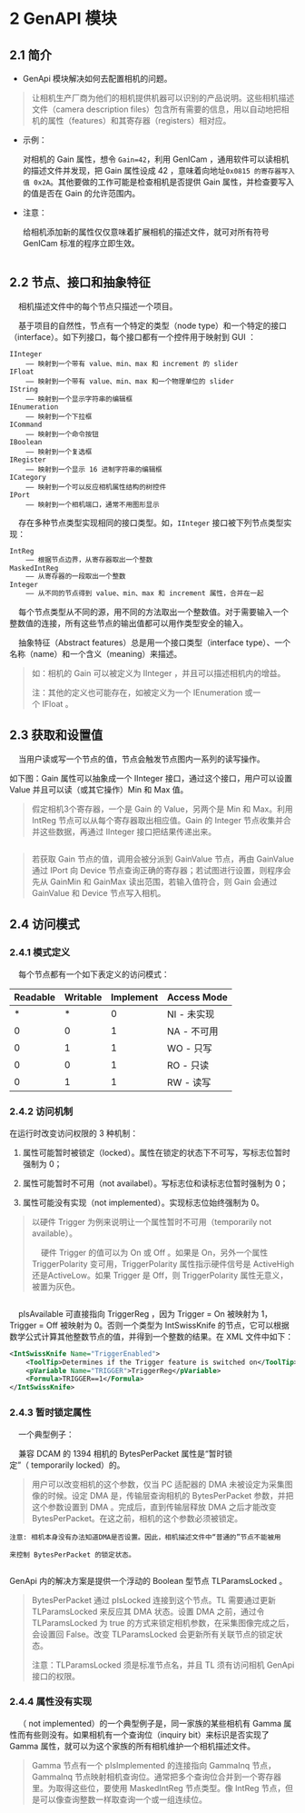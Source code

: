 # 2 GenAPI 模块

## 2.1 简介

- GenApi 模块解决如何去配置相机的问题。

> 让相机生产厂商为他们的相机提供机器可以识别的产品说明。这些相机描述文件（camera description files）包含所有需要的信息，用以自动地把相机的属性（features）和其寄存器（registers）相对应。

- 示例：
  
  对相机的 Gain 属性，想令 `Gain=42`，利用 GenICam ，通用软件可以读相机的描述文件并发现，把 Gain 属性设成 42 ，意味着向地址`0x0815 的寄存器写入值 0x2A`。其他要做的工作可能是检查相机是否提供 Gain 属性，并检查要写入的值是否在 Gain 的允许范围内。

- 注意：
  
  给相机添加新的属性仅仅意味着扩展相机的描述文件，就可对所有符号 GenICam 标准的程序立即生效。

<img src="file:///D:/Download/MarkText/workspace/image/2022-09-28-15-56-28-image.png" title="" alt="" data-align="center">

## 2.2 节点、接口和抽象特征

    相机描述文件中的每个节点只描述一个项目。

    基于项目的自然性，节点有一个特定的类型（node type）和一个特定的接口（interface）。如下列接口，每个接口都有一个控件用于映射到 GUI ：

```csp
IInteger
    —— 映射到一个带有 value、min、max 和 increment 的 slider
IFloat
    —— 映射到一个带有 value、min、max 和一个物理单位的 slider
IString
    —— 映射到一个显示字符串的编辑框
IEnumeration
    —— 映射到一个下拉框
ICommand
    —— 映射到一个命令按钮
IBoolean
    —— 映射到一个复选框
IRegister
    —— 映射到一个显示 16 进制字符串的编辑框
ICategory
    —— 映射到一个可以反应相机属性结构的树控件
IPort
    —— 映射到一个相机端口，通常不用图形显示
```

    存在多种节点类型实现相同的接口类型。如，`IInteger` 接口被下列节点类型实现：

```cpp
IntReg
    —— 根据节点边界，从寄存器取出一个整数
MaskedIntReg
    —— 从寄存器的一段取出一个整数
Integer
    —— 从不同的节点得到 value、min、max 和 increment 属性，合并在一起
```

    每个节点类型从不同的源，用不同的方法取出一个整数值。对于需要输入一个整数值的连接，所有这些节点的输出值都可以用作类型安全的输入。

    抽象特征（Abstract features）总是用一个接口类型（interface type）、一个名称（name）和一个含义（meaning）来描述。

> 如：相机的 Gain 可以被定义为 IInteger ，并且可以描述相机内的增益。
> 
> 注：其他的定义也可能存在，如被定义为一个 IEnumeration 或一个 IFloat 。

## 2.3 获取和设置值

    当用户读或写一个节点的值，节点会触发节点图内一系列的读写操作。

如下图：Gain 属性可以抽象成一个 IInteger 接口，通过这个接口，用户可以设置 Value 并且可以读（或其它操作）Min 和 Max 值。

> 假定相机3个寄存器，一个是 Gain 的 Value，另两个是 Min 和 Max。利用 IntReg 节点可以从每个寄存器取出相应值。Gain 的 Integer 节点收集并合并这些数据，再通过 IInteger 接口把结果传递出来。

<img src="file:///D:/Download/MarkText/workspace/image/2022-09-30-09-51-39-image.png" title="" alt="" data-align="center">

> 若获取 Gain 节点的值，调用会被分派到 GainValue 节点，再由 GainValue 通过 IPort 向 Device 节点查询正确的寄存器；若试图进行设置，则程序会先从 GainMin 和 GainMax 读出范围，若输入值符合，则 Gain 会通过 GainValue 和 Device 节点写入相机。

## 2.4 访问模式

### 2.4.1 模式定义

    每个节点都有一个如下表定义的访问模式：

| Readable | Writable | Implement | Access Mode |
| -------- | -------- | --------- | ----------- |
| *        | *        | 0         | NI - 未实现    |
| 0        | 0        | 1         | NA - 不可用    |
| 0        | 1        | 1         | WO - 只写     |
| 0        | 0        | 1         | RO - 只读     |
| 0        | 1        | 1         | RW - 读写     |

### 2.4.2 访问机制

在运行时改变访问权限的 3 种机制：

1. 属性可能暂时被锁定（locked）。属性在锁定的状态下不可写，写标志位暂时强制为 0；

2. 属性可能暂时不可用（not availabel）。写标志位和读标志位暂时强制为 0；

3. 属性可能没有实现（not implemented）。实现标志位始终强制为 0。

> 以硬件 Trigger 为例来说明让一个属性暂时不可用（temporarily not available）。
> 
>     硬件 Trigger 的值可以为 On 或 Off 。如果是 On，另外一个属性 TriggerPolarity 变可用，TriggerPolarity 属性指示硬件信号是 ActiveHigh 还是ActiveLow。如果 Trigger 是 Off，则 TriggerPolarity 属性无意义，被置为灰色。

<img title="" src="file:///D:/Download/MarkText/workspace/image/2022-09-30-10-44-21-image.png" alt="" data-align="center">

    pIsAvailable 可直接指向 TriggerReg ，因为 Trigger = On 被映射为 1，Trigger = Off 被映射为 0。否则一个类型为 IntSwissKnife 的节点，它可以根据数学公式计算其他整数节点的值，并得到一个整数的结果。在 XML 文件中如下：

```xml
<IntSwissKnife Name="TriggerEnabled">
    <ToolTip>Determines if the Trigger feature is switched on</ToolTip>
    <pVariable Name="TRIGGER">TriggerReg</pVariable>
    <Formula>TRIGGER==1</Formula>
</IntSwissKnife>
```

### 2.4.3 暂时锁定属性

    一个典型例子：

    兼容 DCAM 的 1394 相机的 BytesPerPacket 属性是“暂时锁定”（ temporarily locked）的。

> 用户可以改变相机的这个参数，仅当 PC 适配器的 DMA 未被设定为采集图像的时候。设定 DMA 是，传输层查询相机的 BytesPerPacket 参数，并把这个参数设置到 DMA 。完成后，直到传输层释放 DMA 之后才能改变 BytesPerPacket。在这之前，相机的这个参数必须被锁定。

`注意: 相机本身没有办法知道DMA是否设置。因此，相机描述文件中“普通的”节点不能被用`

`来控制 BytesPerPacket 的锁定状态。`

<img src="file:///D:/Download/MarkText/workspace/image/2022-09-30-11-18-44-image.png" title="" alt="" data-align="center">

GenApi 内的解决方案是提供一个浮动的 Boolean 型节点 TLParamsLocked 。

> BytesPerPacket 通过 pIsLocked 连接到这个节点。TL 需要通过更新 TLParamsLocked 来反应其 DMA 状态。设置 DMA 之前，通过令 TLParamsLocked 为 true 的方式来锁定相机参数，在采集图像完成之后，会设置回 False。改变 TLParamsLocked 会更新所有关联节点的锁定状态。
> 
> 注意：TLParamsLocked 须是标准节点名，并且 TL 须有访问相机 GenApi 接口的权限。

### 2.4.4 属性没有实现

    （ not implemented）的一个典型例子是，同一家族的某些相机有 Gamma 属性而有些则没有。如果相机有一个查询位（inquiry bit）来标识是否实现了 Gamma 属性，就可以为这个家族的所有相机维护一个相机描述文件。

> Gamma 节点有一个 pIsImplemented 的连接指向 GammaInq 节点，GammaInq 节点映射相机查询位。通常把多个查询位合并到一个寄存器里。为取得这些位，要使用 MaskedIntReg 节点类型。像 IntReg 节点，但是可以像查询整数一样取查询一个或一组连续位。

<img src="file:///D:/Download/MarkText/workspace/image/2022-09-30-11-41-52-image.png" title="" alt="" data-align="center">
